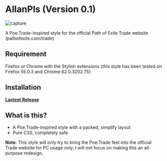 # AllanPls (Version 0.1)

![capture](https://user-images.githubusercontent.com/10634948/32412141-f5f6fd62-c220-11e7-9c1d-55bb2066609c.PNG)

A Poe.Trade-inspired style for the official Path of Exile Trade website (pathofexile.com/trade)

## Requirement

Firefox or Chrome with the Stylish extensions (this style has been tested on Firefox 55.0.3 and Chrome 62.0.3202.75)

## Installation

[**Lastest Release**](https://userstyles.org/styles/150669/allanpls-for-path-of-exile-trade)

## What is this?

- A Poe.Trade-inspired style with a packed, simplify layout
- Pure CSS, completely safe

**Note**: This style will only try to bring the Poe.Trade feel into the official Trade website for PC usage only, I will not focus on making this an all-purpose redesign.
